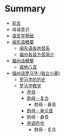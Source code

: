 # Summary

* [前言](README.md)
* 母语意识
* [语言学基础](语言学基础/README.md)
* [闽东语概要](闽东语概要/README.md)
   * [闽东语各地音系](闽东语概要/闽东语各地音系.md)
   * [福州各县方音简介](闽东语概要/福州各地音系简介.md)
* [福州话概要](福州话概要/README.md)
   * [戚林八音](福州话概要/戚林八音/README.md)
* [福州话罗马字 (独立小章)](福州话罗马字/README.md)
   * [罗马字的历史](福州话罗马字/平话字的历史.md)
   * [罗马字教学](福州话罗马字/罗马字教学/README.md)
       * [声母](福州话罗马字/罗马字教学/声母.md)
       * [韵母 - 复合](福州话罗马字/罗马字教学/韵母_复合.md)
           * 韵母 - 鼻音
       * [韵母 - 单元音](福州话罗马字/罗马字教学/韵母.md)
       * 韵母 - 鼻音
       * [声调符号](福州话罗马字/罗马字教学/声调符号.md)
           * 韵母 - 复合

